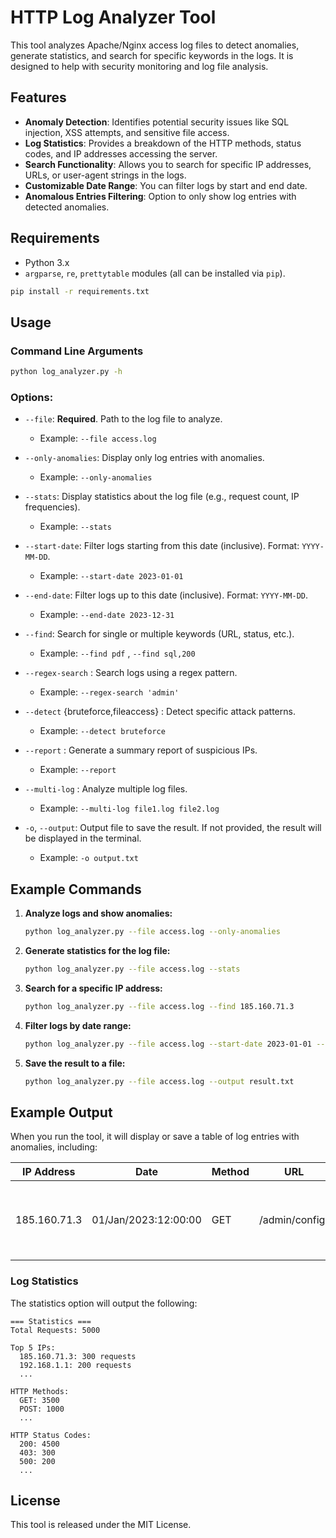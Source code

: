 # HTTP Log Analyzer Tool

This tool analyzes Apache/Nginx access log files to detect anomalies, generate statistics, and search for specific keywords in the logs. It is designed to help with security monitoring and log file analysis.

## Features

- **Anomaly Detection**: Identifies potential security issues like SQL injection, XSS attempts, and sensitive file access.
- **Log Statistics**: Provides a breakdown of the HTTP methods, status codes, and IP addresses accessing the server.
- **Search Functionality**: Allows you to search for specific IP addresses, URLs, or user-agent strings in the logs.
- **Customizable Date Range**: You can filter logs by start and end date.
- **Anomalous Entries Filtering**: Option to only show log entries with detected anomalies.

## Requirements

- Python 3.x
- `argparse`, `re`, `prettytable` modules (all can be installed via `pip`).

```bash
pip install -r requirements.txt
```

## Usage

### Command Line Arguments

```bash
python log_analyzer.py -h
```

### Options:

- `--file`: **Required**. Path to the log file to analyze.
    - Example: `--file access.log`

- `--only-anomalies`: Display only log entries with anomalies.
    - Example: `--only-anomalies`

- `--stats`: Display statistics about the log file (e.g., request count, IP frequencies).
    - Example: `--stats`

- `--start-date`: Filter logs starting from this date (inclusive). Format: `YYYY-MM-DD`.
    - Example: `--start-date 2023-01-01`

- `--end-date`: Filter logs up to this date (inclusive). Format: `YYYY-MM-DD`.
    - Example: `--end-date 2023-12-31`

- `--find`: Search for single or multiple keywords (URL, status, etc.).
    - Example: `--find pdf` , `--find sql,200`

- `--regex-search` : Search logs using a regex pattern.
    - Example: `--regex-search 'admin'`

- `--detect` {bruteforce,fileaccess} : Detect specific attack patterns.
    - Example: `--detect bruteforce`

- `--report` :  Generate a summary report of suspicious IPs.
    - Example: `--report`

- `--multi-log` : Analyze multiple log files.
    - Example: `--multi-log file1.log file2.log`

- `-o`, `--output`: Output file to save the result. If not provided, the result will be displayed in the terminal.
    - Example: `-o output.txt`

## Example Commands

1. **Analyze logs and show anomalies:**

   ```bash
   python log_analyzer.py --file access.log --only-anomalies
   ```

2. **Generate statistics for the log file:**

   ```bash
   python log_analyzer.py --file access.log --stats
   ```

3. **Search for a specific IP address:**

   ```bash
   python log_analyzer.py --file access.log --find 185.160.71.3
   ```

4. **Filter logs by date range:**

   ```bash
   python log_analyzer.py --file access.log --start-date 2023-01-01 --end-date 2023-12-31
   ```

5. **Save the result to a file:**

   ```bash
   python log_analyzer.py --file access.log --output result.txt
   ```

## Example Output

When you run the tool, it will display or save a table of log entries with anomalies, including:

| IP Address   | Date                | Method | URL                      | Status | Size | Anomalies                | Rating |
|--------------|---------------------|--------|--------------------------|--------|------|--------------------------|--------|
| 185.160.71.3 | 01/Jan/2023:12:00:00 | GET    | /admin/config/            | 403    | 1500 | Directory traversal attempt, Sensitive file access attempt | 7      |

### Log Statistics

The statistics option will output the following:

```
=== Statistics ===
Total Requests: 5000

Top 5 IPs:
  185.160.71.3: 300 requests
  192.168.1.1: 200 requests
  ...

HTTP Methods:
  GET: 3500
  POST: 1000
  ...

HTTP Status Codes:
  200: 4500
  403: 300
  500: 200
  ...
```

## License

This tool is released under the MIT License.